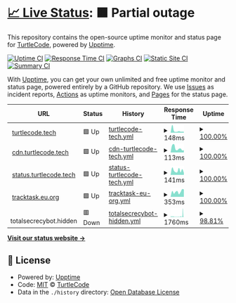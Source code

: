 # [📈 Live Status](https://turtlecode84.github.io/status): <!--live status--> **🟧 Partial outage**

This repository contains the open-source uptime monitor and status page for [TurtleCode](https://turtlecode84.github.io/status), powered by [Upptime](https://github.com/upptime/upptime).

[![Uptime CI](https://github.com/turtlecode84/status/workflows/Uptime%20CI/badge.svg)](https://github.com/turtlecode84/status/actions?query=workflow%3A%22Uptime+CI%22)
[![Response Time CI](https://github.com/turtlecode84/status/workflows/Response%20Time%20CI/badge.svg)](https://github.com/turtlecode84/status/actions?query=workflow%3A%22Response+Time+CI%22)
[![Graphs CI](https://github.com/turtlecode84/status/workflows/Graphs%20CI/badge.svg)](https://github.com/turtlecode84/status/actions?query=workflow%3A%22Graphs+CI%22)
[![Static Site CI](https://github.com/turtlecode84/status/workflows/Static%20Site%20CI/badge.svg)](https://github.com/turtlecode84/status/actions?query=workflow%3A%22Static+Site+CI%22)
[![Summary CI](https://github.com/turtlecode84/status/workflows/Summary%20CI/badge.svg)](https://github.com/turtlecode84/status/actions?query=workflow%3A%22Summary+CI%22)

With [Upptime](https://upptime.js.org), you can get your own unlimited and free uptime monitor and status page, powered entirely by a GitHub repository. We use [Issues](https://github.com/turtlecode84/status/issues) as incident reports, [Actions](https://github.com/turtlecode84/status/actions) as uptime monitors, and [Pages](https://turtlecode84.github.io/status) for the status page.

<!--start: status pages-->
<!-- This summary is generated by Upptime (https://github.com/upptime/upptime) -->
<!-- Do not edit this manually, your changes will be overwritten -->
<!-- prettier-ignore -->
| URL | Status | History | Response Time | Uptime |
| --- | ------ | ------- | ------------- | ------ |
| <img alt="" src="https://icons.duckduckgo.com/ip3/turtlecode.tech.ico" height="13"> [turtlecode.tech](https://turtlecode.tech) | 🟩 Up | [turtlecode-tech.yml](https://github.com/TurtleCode84/status/commits/HEAD/history/turtlecode-tech.yml) | <details><summary><img alt="Response time graph" src="./graphs/turtlecode-tech/response-time-week.png" height="20"> 148ms</summary><br><a href="https://status.turtlecode.tech/history/turtlecode-tech"><img alt="Response time 145" src="https://img.shields.io/endpoint?url=https%3A%2F%2Fraw.githubusercontent.com%2FTurtleCode84%2Fstatus%2FHEAD%2Fapi%2Fturtlecode-tech%2Fresponse-time.json"></a><br><a href="https://status.turtlecode.tech/history/turtlecode-tech"><img alt="24-hour response time 73" src="https://img.shields.io/endpoint?url=https%3A%2F%2Fraw.githubusercontent.com%2FTurtleCode84%2Fstatus%2FHEAD%2Fapi%2Fturtlecode-tech%2Fresponse-time-day.json"></a><br><a href="https://status.turtlecode.tech/history/turtlecode-tech"><img alt="7-day response time 148" src="https://img.shields.io/endpoint?url=https%3A%2F%2Fraw.githubusercontent.com%2FTurtleCode84%2Fstatus%2FHEAD%2Fapi%2Fturtlecode-tech%2Fresponse-time-week.json"></a><br><a href="https://status.turtlecode.tech/history/turtlecode-tech"><img alt="30-day response time 151" src="https://img.shields.io/endpoint?url=https%3A%2F%2Fraw.githubusercontent.com%2FTurtleCode84%2Fstatus%2FHEAD%2Fapi%2Fturtlecode-tech%2Fresponse-time-month.json"></a><br><a href="https://status.turtlecode.tech/history/turtlecode-tech"><img alt="1-year response time 145" src="https://img.shields.io/endpoint?url=https%3A%2F%2Fraw.githubusercontent.com%2FTurtleCode84%2Fstatus%2FHEAD%2Fapi%2Fturtlecode-tech%2Fresponse-time-year.json"></a></details> | <details><summary><a href="https://status.turtlecode.tech/history/turtlecode-tech">100.00%</a></summary><a href="https://status.turtlecode.tech/history/turtlecode-tech"><img alt="All-time uptime 100.00%" src="https://img.shields.io/endpoint?url=https%3A%2F%2Fraw.githubusercontent.com%2FTurtleCode84%2Fstatus%2FHEAD%2Fapi%2Fturtlecode-tech%2Fuptime.json"></a><br><a href="https://status.turtlecode.tech/history/turtlecode-tech"><img alt="24-hour uptime 100.00%" src="https://img.shields.io/endpoint?url=https%3A%2F%2Fraw.githubusercontent.com%2FTurtleCode84%2Fstatus%2FHEAD%2Fapi%2Fturtlecode-tech%2Fuptime-day.json"></a><br><a href="https://status.turtlecode.tech/history/turtlecode-tech"><img alt="7-day uptime 100.00%" src="https://img.shields.io/endpoint?url=https%3A%2F%2Fraw.githubusercontent.com%2FTurtleCode84%2Fstatus%2FHEAD%2Fapi%2Fturtlecode-tech%2Fuptime-week.json"></a><br><a href="https://status.turtlecode.tech/history/turtlecode-tech"><img alt="30-day uptime 100.00%" src="https://img.shields.io/endpoint?url=https%3A%2F%2Fraw.githubusercontent.com%2FTurtleCode84%2Fstatus%2FHEAD%2Fapi%2Fturtlecode-tech%2Fuptime-month.json"></a><br><a href="https://status.turtlecode.tech/history/turtlecode-tech"><img alt="1-year uptime 100.00%" src="https://img.shields.io/endpoint?url=https%3A%2F%2Fraw.githubusercontent.com%2FTurtleCode84%2Fstatus%2FHEAD%2Fapi%2Fturtlecode-tech%2Fuptime-year.json"></a></details>
| <img alt="" src="https://icons.duckduckgo.com/ip3/cdn.turtlecode.tech.ico" height="13"> [cdn.turtlecode.tech](https://cdn.turtlecode.tech) | 🟩 Up | [cdn-turtlecode-tech.yml](https://github.com/TurtleCode84/status/commits/HEAD/history/cdn-turtlecode-tech.yml) | <details><summary><img alt="Response time graph" src="./graphs/cdn-turtlecode-tech/response-time-week.png" height="20"> 113ms</summary><br><a href="https://status.turtlecode.tech/history/cdn-turtlecode-tech"><img alt="Response time 149" src="https://img.shields.io/endpoint?url=https%3A%2F%2Fraw.githubusercontent.com%2FTurtleCode84%2Fstatus%2FHEAD%2Fapi%2Fcdn-turtlecode-tech%2Fresponse-time.json"></a><br><a href="https://status.turtlecode.tech/history/cdn-turtlecode-tech"><img alt="24-hour response time 61" src="https://img.shields.io/endpoint?url=https%3A%2F%2Fraw.githubusercontent.com%2FTurtleCode84%2Fstatus%2FHEAD%2Fapi%2Fcdn-turtlecode-tech%2Fresponse-time-day.json"></a><br><a href="https://status.turtlecode.tech/history/cdn-turtlecode-tech"><img alt="7-day response time 113" src="https://img.shields.io/endpoint?url=https%3A%2F%2Fraw.githubusercontent.com%2FTurtleCode84%2Fstatus%2FHEAD%2Fapi%2Fcdn-turtlecode-tech%2Fresponse-time-week.json"></a><br><a href="https://status.turtlecode.tech/history/cdn-turtlecode-tech"><img alt="30-day response time 143" src="https://img.shields.io/endpoint?url=https%3A%2F%2Fraw.githubusercontent.com%2FTurtleCode84%2Fstatus%2FHEAD%2Fapi%2Fcdn-turtlecode-tech%2Fresponse-time-month.json"></a><br><a href="https://status.turtlecode.tech/history/cdn-turtlecode-tech"><img alt="1-year response time 149" src="https://img.shields.io/endpoint?url=https%3A%2F%2Fraw.githubusercontent.com%2FTurtleCode84%2Fstatus%2FHEAD%2Fapi%2Fcdn-turtlecode-tech%2Fresponse-time-year.json"></a></details> | <details><summary><a href="https://status.turtlecode.tech/history/cdn-turtlecode-tech">100.00%</a></summary><a href="https://status.turtlecode.tech/history/cdn-turtlecode-tech"><img alt="All-time uptime 100.00%" src="https://img.shields.io/endpoint?url=https%3A%2F%2Fraw.githubusercontent.com%2FTurtleCode84%2Fstatus%2FHEAD%2Fapi%2Fcdn-turtlecode-tech%2Fuptime.json"></a><br><a href="https://status.turtlecode.tech/history/cdn-turtlecode-tech"><img alt="24-hour uptime 100.00%" src="https://img.shields.io/endpoint?url=https%3A%2F%2Fraw.githubusercontent.com%2FTurtleCode84%2Fstatus%2FHEAD%2Fapi%2Fcdn-turtlecode-tech%2Fuptime-day.json"></a><br><a href="https://status.turtlecode.tech/history/cdn-turtlecode-tech"><img alt="7-day uptime 100.00%" src="https://img.shields.io/endpoint?url=https%3A%2F%2Fraw.githubusercontent.com%2FTurtleCode84%2Fstatus%2FHEAD%2Fapi%2Fcdn-turtlecode-tech%2Fuptime-week.json"></a><br><a href="https://status.turtlecode.tech/history/cdn-turtlecode-tech"><img alt="30-day uptime 100.00%" src="https://img.shields.io/endpoint?url=https%3A%2F%2Fraw.githubusercontent.com%2FTurtleCode84%2Fstatus%2FHEAD%2Fapi%2Fcdn-turtlecode-tech%2Fuptime-month.json"></a><br><a href="https://status.turtlecode.tech/history/cdn-turtlecode-tech"><img alt="1-year uptime 100.00%" src="https://img.shields.io/endpoint?url=https%3A%2F%2Fraw.githubusercontent.com%2FTurtleCode84%2Fstatus%2FHEAD%2Fapi%2Fcdn-turtlecode-tech%2Fuptime-year.json"></a></details>
| <img alt="" src="https://icons.duckduckgo.com/ip3/status.turtlecode.tech.ico" height="13"> [status.turtlecode.tech](https://status.turtlecode.tech) | 🟩 Up | [status-turtlecode-tech.yml](https://github.com/TurtleCode84/status/commits/HEAD/history/status-turtlecode-tech.yml) | <details><summary><img alt="Response time graph" src="./graphs/status-turtlecode-tech/response-time-week.png" height="20"> 141ms</summary><br><a href="https://status.turtlecode.tech/history/status-turtlecode-tech"><img alt="Response time 126" src="https://img.shields.io/endpoint?url=https%3A%2F%2Fraw.githubusercontent.com%2FTurtleCode84%2Fstatus%2FHEAD%2Fapi%2Fstatus-turtlecode-tech%2Fresponse-time.json"></a><br><a href="https://status.turtlecode.tech/history/status-turtlecode-tech"><img alt="24-hour response time 65" src="https://img.shields.io/endpoint?url=https%3A%2F%2Fraw.githubusercontent.com%2FTurtleCode84%2Fstatus%2FHEAD%2Fapi%2Fstatus-turtlecode-tech%2Fresponse-time-day.json"></a><br><a href="https://status.turtlecode.tech/history/status-turtlecode-tech"><img alt="7-day response time 141" src="https://img.shields.io/endpoint?url=https%3A%2F%2Fraw.githubusercontent.com%2FTurtleCode84%2Fstatus%2FHEAD%2Fapi%2Fstatus-turtlecode-tech%2Fresponse-time-week.json"></a><br><a href="https://status.turtlecode.tech/history/status-turtlecode-tech"><img alt="30-day response time 128" src="https://img.shields.io/endpoint?url=https%3A%2F%2Fraw.githubusercontent.com%2FTurtleCode84%2Fstatus%2FHEAD%2Fapi%2Fstatus-turtlecode-tech%2Fresponse-time-month.json"></a><br><a href="https://status.turtlecode.tech/history/status-turtlecode-tech"><img alt="1-year response time 126" src="https://img.shields.io/endpoint?url=https%3A%2F%2Fraw.githubusercontent.com%2FTurtleCode84%2Fstatus%2FHEAD%2Fapi%2Fstatus-turtlecode-tech%2Fresponse-time-year.json"></a></details> | <details><summary><a href="https://status.turtlecode.tech/history/status-turtlecode-tech">100.00%</a></summary><a href="https://status.turtlecode.tech/history/status-turtlecode-tech"><img alt="All-time uptime 100.00%" src="https://img.shields.io/endpoint?url=https%3A%2F%2Fraw.githubusercontent.com%2FTurtleCode84%2Fstatus%2FHEAD%2Fapi%2Fstatus-turtlecode-tech%2Fuptime.json"></a><br><a href="https://status.turtlecode.tech/history/status-turtlecode-tech"><img alt="24-hour uptime 100.00%" src="https://img.shields.io/endpoint?url=https%3A%2F%2Fraw.githubusercontent.com%2FTurtleCode84%2Fstatus%2FHEAD%2Fapi%2Fstatus-turtlecode-tech%2Fuptime-day.json"></a><br><a href="https://status.turtlecode.tech/history/status-turtlecode-tech"><img alt="7-day uptime 100.00%" src="https://img.shields.io/endpoint?url=https%3A%2F%2Fraw.githubusercontent.com%2FTurtleCode84%2Fstatus%2FHEAD%2Fapi%2Fstatus-turtlecode-tech%2Fuptime-week.json"></a><br><a href="https://status.turtlecode.tech/history/status-turtlecode-tech"><img alt="30-day uptime 100.00%" src="https://img.shields.io/endpoint?url=https%3A%2F%2Fraw.githubusercontent.com%2FTurtleCode84%2Fstatus%2FHEAD%2Fapi%2Fstatus-turtlecode-tech%2Fuptime-month.json"></a><br><a href="https://status.turtlecode.tech/history/status-turtlecode-tech"><img alt="1-year uptime 100.00%" src="https://img.shields.io/endpoint?url=https%3A%2F%2Fraw.githubusercontent.com%2FTurtleCode84%2Fstatus%2FHEAD%2Fapi%2Fstatus-turtlecode-tech%2Fuptime-year.json"></a></details>
| <img alt="" src="https://icons.duckduckgo.com/ip3/tracktask.eu.org.ico" height="13"> [tracktask.eu.org](https://tracktask.eu.org) | 🟩 Up | [tracktask-eu-org.yml](https://github.com/TurtleCode84/status/commits/HEAD/history/tracktask-eu-org.yml) | <details><summary><img alt="Response time graph" src="./graphs/tracktask-eu-org/response-time-week.png" height="20"> 353ms</summary><br><a href="https://status.turtlecode.tech/history/tracktask-eu-org"><img alt="Response time 252" src="https://img.shields.io/endpoint?url=https%3A%2F%2Fraw.githubusercontent.com%2FTurtleCode84%2Fstatus%2FHEAD%2Fapi%2Ftracktask-eu-org%2Fresponse-time.json"></a><br><a href="https://status.turtlecode.tech/history/tracktask-eu-org"><img alt="24-hour response time 502" src="https://img.shields.io/endpoint?url=https%3A%2F%2Fraw.githubusercontent.com%2FTurtleCode84%2Fstatus%2FHEAD%2Fapi%2Ftracktask-eu-org%2Fresponse-time-day.json"></a><br><a href="https://status.turtlecode.tech/history/tracktask-eu-org"><img alt="7-day response time 353" src="https://img.shields.io/endpoint?url=https%3A%2F%2Fraw.githubusercontent.com%2FTurtleCode84%2Fstatus%2FHEAD%2Fapi%2Ftracktask-eu-org%2Fresponse-time-week.json"></a><br><a href="https://status.turtlecode.tech/history/tracktask-eu-org"><img alt="30-day response time 241" src="https://img.shields.io/endpoint?url=https%3A%2F%2Fraw.githubusercontent.com%2FTurtleCode84%2Fstatus%2FHEAD%2Fapi%2Ftracktask-eu-org%2Fresponse-time-month.json"></a><br><a href="https://status.turtlecode.tech/history/tracktask-eu-org"><img alt="1-year response time 252" src="https://img.shields.io/endpoint?url=https%3A%2F%2Fraw.githubusercontent.com%2FTurtleCode84%2Fstatus%2FHEAD%2Fapi%2Ftracktask-eu-org%2Fresponse-time-year.json"></a></details> | <details><summary><a href="https://status.turtlecode.tech/history/tracktask-eu-org">100.00%</a></summary><a href="https://status.turtlecode.tech/history/tracktask-eu-org"><img alt="All-time uptime 99.23%" src="https://img.shields.io/endpoint?url=https%3A%2F%2Fraw.githubusercontent.com%2FTurtleCode84%2Fstatus%2FHEAD%2Fapi%2Ftracktask-eu-org%2Fuptime.json"></a><br><a href="https://status.turtlecode.tech/history/tracktask-eu-org"><img alt="24-hour uptime 100.00%" src="https://img.shields.io/endpoint?url=https%3A%2F%2Fraw.githubusercontent.com%2FTurtleCode84%2Fstatus%2FHEAD%2Fapi%2Ftracktask-eu-org%2Fuptime-day.json"></a><br><a href="https://status.turtlecode.tech/history/tracktask-eu-org"><img alt="7-day uptime 100.00%" src="https://img.shields.io/endpoint?url=https%3A%2F%2Fraw.githubusercontent.com%2FTurtleCode84%2Fstatus%2FHEAD%2Fapi%2Ftracktask-eu-org%2Fuptime-week.json"></a><br><a href="https://status.turtlecode.tech/history/tracktask-eu-org"><img alt="30-day uptime 100.00%" src="https://img.shields.io/endpoint?url=https%3A%2F%2Fraw.githubusercontent.com%2FTurtleCode84%2Fstatus%2FHEAD%2Fapi%2Ftracktask-eu-org%2Fuptime-month.json"></a><br><a href="https://status.turtlecode.tech/history/tracktask-eu-org"><img alt="1-year uptime 99.23%" src="https://img.shields.io/endpoint?url=https%3A%2F%2Fraw.githubusercontent.com%2FTurtleCode84%2Fstatus%2FHEAD%2Fapi%2Ftracktask-eu-org%2Fuptime-year.json"></a></details>
| <img alt="" src="https://icons.duckduckgo.com/ip3/null.ico" height="13"> totalsecrecybot.hidden | 🟥 Down | [totalsecrecybot-hidden.yml](https://github.com/TurtleCode84/status/commits/HEAD/history/totalsecrecybot-hidden.yml) | <details><summary><img alt="Response time graph" src="./graphs/totalsecrecybot-hidden/response-time-week.png" height="20"> 1760ms</summary><br><a href="https://status.turtlecode.tech/history/totalsecrecybot-hidden"><img alt="Response time 1039" src="https://img.shields.io/endpoint?url=https%3A%2F%2Fraw.githubusercontent.com%2FTurtleCode84%2Fstatus%2FHEAD%2Fapi%2Ftotalsecrecybot-hidden%2Fresponse-time.json"></a><br><a href="https://status.turtlecode.tech/history/totalsecrecybot-hidden"><img alt="24-hour response time 7075" src="https://img.shields.io/endpoint?url=https%3A%2F%2Fraw.githubusercontent.com%2FTurtleCode84%2Fstatus%2FHEAD%2Fapi%2Ftotalsecrecybot-hidden%2Fresponse-time-day.json"></a><br><a href="https://status.turtlecode.tech/history/totalsecrecybot-hidden"><img alt="7-day response time 1760" src="https://img.shields.io/endpoint?url=https%3A%2F%2Fraw.githubusercontent.com%2FTurtleCode84%2Fstatus%2FHEAD%2Fapi%2Ftotalsecrecybot-hidden%2Fresponse-time-week.json"></a><br><a href="https://status.turtlecode.tech/history/totalsecrecybot-hidden"><img alt="30-day response time 1039" src="https://img.shields.io/endpoint?url=https%3A%2F%2Fraw.githubusercontent.com%2FTurtleCode84%2Fstatus%2FHEAD%2Fapi%2Ftotalsecrecybot-hidden%2Fresponse-time-month.json"></a><br><a href="https://status.turtlecode.tech/history/totalsecrecybot-hidden"><img alt="1-year response time 1039" src="https://img.shields.io/endpoint?url=https%3A%2F%2Fraw.githubusercontent.com%2FTurtleCode84%2Fstatus%2FHEAD%2Fapi%2Ftotalsecrecybot-hidden%2Fresponse-time-year.json"></a></details> | <details><summary><a href="https://status.turtlecode.tech/history/totalsecrecybot-hidden">98.81%</a></summary><a href="https://status.turtlecode.tech/history/totalsecrecybot-hidden"><img alt="All-time uptime 91.46%" src="https://img.shields.io/endpoint?url=https%3A%2F%2Fraw.githubusercontent.com%2FTurtleCode84%2Fstatus%2FHEAD%2Fapi%2Ftotalsecrecybot-hidden%2Fuptime.json"></a><br><a href="https://status.turtlecode.tech/history/totalsecrecybot-hidden"><img alt="24-hour uptime 95.26%" src="https://img.shields.io/endpoint?url=https%3A%2F%2Fraw.githubusercontent.com%2FTurtleCode84%2Fstatus%2FHEAD%2Fapi%2Ftotalsecrecybot-hidden%2Fuptime-day.json"></a><br><a href="https://status.turtlecode.tech/history/totalsecrecybot-hidden"><img alt="7-day uptime 98.81%" src="https://img.shields.io/endpoint?url=https%3A%2F%2Fraw.githubusercontent.com%2FTurtleCode84%2Fstatus%2FHEAD%2Fapi%2Ftotalsecrecybot-hidden%2Fuptime-week.json"></a><br><a href="https://status.turtlecode.tech/history/totalsecrecybot-hidden"><img alt="30-day uptime 91.46%" src="https://img.shields.io/endpoint?url=https%3A%2F%2Fraw.githubusercontent.com%2FTurtleCode84%2Fstatus%2FHEAD%2Fapi%2Ftotalsecrecybot-hidden%2Fuptime-month.json"></a><br><a href="https://status.turtlecode.tech/history/totalsecrecybot-hidden"><img alt="1-year uptime 91.46%" src="https://img.shields.io/endpoint?url=https%3A%2F%2Fraw.githubusercontent.com%2FTurtleCode84%2Fstatus%2FHEAD%2Fapi%2Ftotalsecrecybot-hidden%2Fuptime-year.json"></a></details>

<!--end: status pages-->

[**Visit our status website →**](https://turtlecode84.github.io/status)

## 📄 License

- Powered by: [Upptime](https://github.com/upptime/upptime)
- Code: [MIT](./LICENSE) © [TurtleCode](https://turtlecode84.github.io/status)
- Data in the `./history` directory: [Open Database License](https://opendatacommons.org/licenses/odbl/1-0/)

